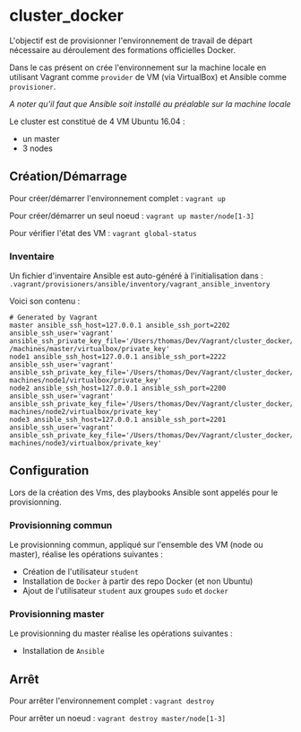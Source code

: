 # cluster_docker

L'objectif est de provisionner l'environnement de travail de départ nécessaire au déroulement des formations officielles Docker.

Dans le cas présent on crée l'environnement sur la machine locale en utilisant Vagrant comme `provider` de VM (via VirtualBox) et Ansible comme `provisioner`.

*A noter qu'il faut que Ansible soit installé au préalable sur la machine locale*

Le cluster est constitué de 4 VM Ubuntu 16.04 :
- un master
- 3 nodes

## Création/Démarrage
Pour créer/démarrer l'environnement complet :
`vagrant up`

Pour créer/démarrer un seul noeud :
`vagrant up master/node[1-3]`

Pour vérifier l'état des VM :
`vagrant global-status`

### Inventaire
Un fichier d'inventaire Ansible est auto-généré à l'initialisation dans :
`.vagrant/provisioners/ansible/inventory/vagrant_ansible_inventory`

Voici son contenu :
```
# Generated by Vagrant
master ansible_ssh_host=127.0.0.1 ansible_ssh_port=2202 ansible_ssh_user='vagrant' ansible_ssh_private_key_file='/Users/thomas/Dev/Vagrant/cluster_docker/.vagrant    /machines/master/virtualbox/private_key'
node1 ansible_ssh_host=127.0.0.1 ansible_ssh_port=2222 ansible_ssh_user='vagrant' ansible_ssh_private_key_file='/Users/thomas/Dev/Vagrant/cluster_docker/.vagrant/    machines/node1/virtualbox/private_key'
node2 ansible_ssh_host=127.0.0.1 ansible_ssh_port=2200 ansible_ssh_user='vagrant' ansible_ssh_private_key_file='/Users/thomas/Dev/Vagrant/cluster_docker/.vagrant/    machines/node2/virtualbox/private_key'
node3 ansible_ssh_host=127.0.0.1 ansible_ssh_port=2201 ansible_ssh_user='vagrant' ansible_ssh_private_key_file='/Users/thomas/Dev/Vagrant/cluster_docker/.vagrant/    machines/node3/virtualbox/private_key'
```

## Configuration
Lors de la création des Vms, des playbooks Ansible sont appelés pour le provisionning.

### Provisionning commun
Le provisionning commun, appliqué sur l'ensemble des VM (node ou master), réalise les opérations suivantes :
* Création de l'utilisateur `student`
* Installation de `Docker` à partir des repo Docker (et non Ubuntu)
* Ajout de l'utilisateur `student` aux groupes `sudo` et `docker`

### Provisionning master
Le provisionning du master réalise les opérations suivantes :
* Installation de `Ansible`

## Arrêt
Pour arrêter l'environnement complet :
`vagrant destroy`

Pour arrêter un noeud :
`vagrant destroy master/node[1-3]`

